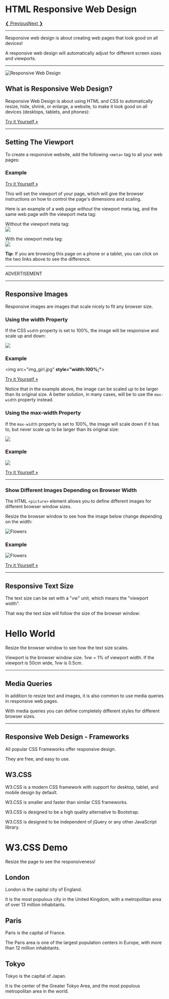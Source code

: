 # HTML  Responsive Web Design

[❮ Previous](https://www.w3schools.com/html/html_layout.asp)[Next ❯](https://www.w3schools.com/html/html_computercode_elements.asp)

----------

Responsive web design is about creating web pages that look good on all devices!

A responsive web design will automatically adjust for different screen sizes and viewports.

----------

![Responsive Web Design](https://www.w3schools.com/css/img_temp_band.jpg)

## What is Responsive Web Design?

Responsive Web Design is about using HTML and CSS to automatically resize, hide, shrink, or enlarge, a website, to make it look good on all devices (desktops, tablets, and phones):

[Try it Yourself »](https://www.w3schools.com/html/tryit.asp?filename=tryhtml_responsive_page)

----------

## Setting The Viewport

To create a responsive website, add the following  `<meta>`  tag to all your web pages:

### Example

<meta name="viewport"  content="width=device-width, initial-scale=1.0">

[Try it Yourself »](https://www.w3schools.com/html/tryit.asp?filename=tryhtml_responsive_viewport)

This will set the viewport of your page, which will give the browser instructions on how to control the page's dimensions and scaling.

Here is an example of a web page  _without_  the viewport meta tag, and the same web page  _with_  the viewport meta tag:

Without the viewport meta tag:  
[![](https://www.w3schools.com/css/img_viewport1.png)](https://www.w3schools.com/html/example_withoutviewport.htm)

With the viewport meta tag:  
[![](https://www.w3schools.com/css/img_viewport2.png)](https://www.w3schools.com/html/example_withviewport.htm)

**Tip:**  If you are browsing this page on a phone or a tablet, you can click on the two links above to see the difference.

----------

ADVERTISEMENT

----------

## Responsive Images

Responsive images are images that scale nicely to fit any browser size.

### Using the width Property

If the CSS  `width`  property is set to 100%, the image will be responsive and scale up and down:

![](https://www.w3schools.com/html/img_girl.jpg)

### Example

<img src="img_girl.jpg"  **style="width:100%;"**>

[Try it Yourself »](https://www.w3schools.com/html/tryit.asp?filename=tryhtml_responsive_image)

Notice that in the example above, the image can be scaled up to be larger than its original size. A better solution, in many cases, will be to use the  `max-width`  property instead.

### Using the max-width Property

If the  `max-width`  property is set to 100%, the image will scale down if it has to, but never scale up to be larger than its original size:

![](https://www.w3schools.com/html/img_girl.jpg)

### Example

<img src="img_girl.jpg"  style="**max-width:100%;**height:auto;">

[Try it Yourself »](https://www.w3schools.com/html/tryit.asp?filename=tryhtml_responsive_image_maxwidth)

----------

### Show Different Images Depending on Browser Width

The HTML  `<picture>`  element allows you to define different images for different browser window sizes.

Resize the browser window to see how the image below change depending on the width:

![Flowers](https://www.w3schools.com/html/img_smallflower.jpg)

### Example

<picture>  
<source srcset="img_smallflower.jpg"  media="(max-width: 600px)">  
<source srcset="img_flowers.jpg"  media="(max-width: 1500px)">  
<source srcset="flowers.jpg">  
<img src="img_smallflower.jpg"  alt="Flowers">  
</picture>

[Try it Yourself »](https://www.w3schools.com/html/tryit.asp?filename=tryhtml_responsive_picture)

----------

## Responsive Text Size

The text size can be set with a "vw" unit, which means the "viewport width".

That way the text size will follow the size of the browser window:

# Hello World

Resize the browser window to see how the text size scales.

Viewport is the browser window size. 1vw = 1% of viewport width. If the viewport is 50cm wide, 1vw is 0.5cm.

----------

## Media Queries

In addition to resize text and images, it is also common to use media queries in responsive web pages.

With media queries you can define completely different styles for different browser sizes.

____________________
## Responsive Web Design - Frameworks

All popular CSS Frameworks offer responsive design.

They are free, and easy to use.

## W3.CSS

W3.CSS is a modern CSS framework with support for desktop, tablet, and mobile design by default.

W3.CSS is smaller and faster than similar CSS frameworks.

W3.CSS is designed to be a high quality alternative to Bootstrap.

W3.CSS is designed to be independent of jQuery or any other JavaScript library.

# W3.CSS Demo

Resize the page to see the responsiveness!

## London

London is the capital city of England.

It is the most populous city in the United Kingdom, with a metropolitan area of over 13 million inhabitants.

## Paris

Paris is the capital of France.

The Paris area is one of the largest population centers in Europe, with more than 12 million inhabitants.

## Tokyo

Tokyo is the capital of Japan.

It is the center of the Greater Tokyo Area, and the most populous metropolitan area in the world.